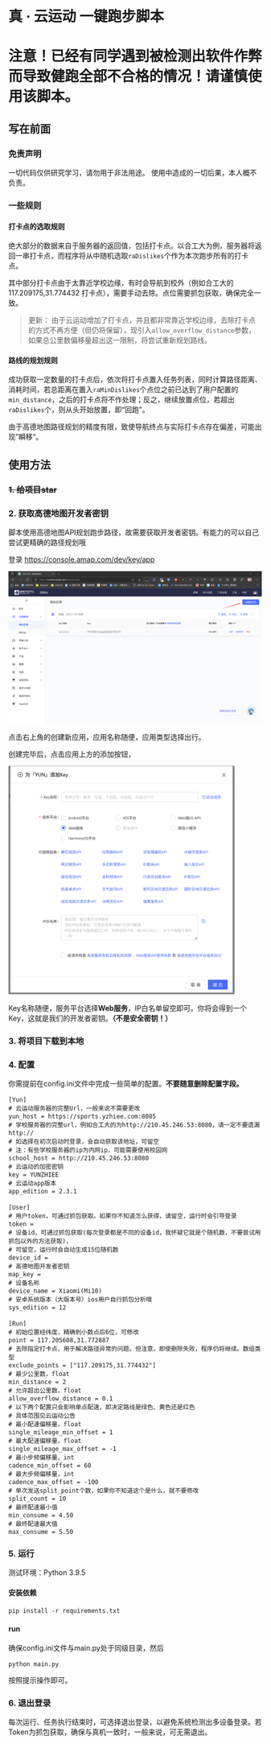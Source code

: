 # 真 · 云运动 一键跑步脚本
# 注意！已经有同学遇到被检测出软件作弊而导致健跑全部不合格的情况！请谨慎使用该脚本。

## 写在前面

### 免责声明

一切代码仅供研究学习，请勿用于非法用途。
使用中造成的一切后果，本人概不负责。

### 一些规则

#### 打卡点的选取规则

绝大部分的数据来自于服务器的返回值，包括打卡点。以合工大为例，服务器将返回一串打卡点，而程序将从中随机选取`raDislikes`个作为本次跑步所有的打卡点。

其中部分打卡点由于太靠近学校边缘，有时会导航到校外（例如合工大的 117.209175,31.774432 打卡点），需要手动去除。点位需要抓包获取，确保完全一致。
> 更新：
> 由于云运动增加了打卡点，并且都非常靠近学校边缘，去除打卡点的方式不再方便（但仍将保留），现引入`allow_overflow_distance`参数，如果总公里数偏移量超出这一限制，将尝试重新规划路线。

#### 路线的规划规则

成功获取一定数量的打卡点后，依次将打卡点置入任务列表，同时计算路径距离、消耗时间，若总距离在置入`raMinDislikes`个点位之前已达到了用户配置的`min_distance`，之后的打卡点将不作处理；反之，继续放置点位，若超出`raDislikes`个，则从头开始放置，即“回跑”。

由于高德地图路径规划的精度有限，致使导航终点与实际打卡点存在偏差，可能出现”瞬移“。

## 使用方法

### ~~1. 给项目star~~

### 2. 获取高德地图开发者密钥

脚本使用高德地图API规划跑步路径，故需要获取开发者密钥。有能力的可以自己尝试更精确的路径规划哦

登录 https://console.amap.com/dev/key/app 

![image](https://github.com/kontori/images/raw/main/yun-1.png)

点击右上角的创建新应用，应用名称随便，应用类型选择出行。

创建完毕后，点击应用上方的添加按钮，

<img src="https://github.com/kontori/images/raw/main/yun-2.png" alt="" width="450">

Key名称随便，服务平台选择**Web服务**，IP白名单留空即可。你将会得到一个Key，这就是我们的开发者密钥。**（不是安全密钥！）**

### 3. 将项目下载到本地

### 4. 配置

你需提前在config.ini文件中完成一些简单的配置。**不要随意删除配置字段。**

```
[Yun]
# 云运动服务器的完整Url，一般来说不需要更改
yun_host = https://sports.yzhiee.com:8085
# 学校服务器的完整url，例如合工大的为http://210.45.246.53:8080，请一定不要遗漏 http:// 
# 如选择在初次启动时登录，会自动获取该地址，可留空
# 注：有些学校服务器的ip为内网ip，可能需要使用校园网
school_host = http://210.45.246.53:8080
# 云运动的加密密钥
key = YUNZHIEE
# 云运动app版本
app_edition = 2.3.1

[User]
# 用户token，可通过抓包获取。如果你不知道怎么获得，请留空，运行时会引导登录
token = 
# 设备id，可通过抓包获取(每次登录都是不同的设备id，我怀疑它就是个随机数，不要尝试用抓包以外的方法获取)，
# 可留空，运行时会自动生成15位随机数
device_id = 
# 高德地图开发者密钥
map_key = 
# 设备名称
device_name = Xiaomi(Mi10)
# 安卓系统版本（大版本号）ios用户自行抓包分析哦
sys_edition = 12

[Run]
# 初始位置经纬度，精确到小数点后6位，可修改
point = 117.205608,31.772887
# 去除指定打卡点，用于解决路径异常的问题。但注意，即使删除失败，程序仍将继续。数组类型
exclude_points = ["117.209175,31.774432"]
# 最少公里数，float
min_distance = 2
# 允许超出公里数，float
allow_overflow_distance = 0.1
# 以下两个配置只会影响单点配速，即决定路线是绿色、黄色还是红色
# 具体范围见云运动公告
# 最小配速偏移量，float
single_mileage_min_offset = 1
# 最大配速偏移量，float
single_mileage_max_offset = -1
# 最小步频偏移量，int
cadence_min_offset = 60
# 最大步频偏移量，int
cadence_max_offset = -100
# 单次发送split_point个数，如果你不知道这个是什么，就不要修改
split_count = 10
# 最终配速最小值
min_consume = 4.50
# 最终配速最大值
max_consume = 5.50
```

### 5. 运行

测试环境：Python 3.9.5

#### 安装依赖

```
pip install -r requirements.txt
```

#### run

确保config.ini文件与main.py处于同级目录，然后

```
python main.py
```

按照提示操作即可。

### 6. 退出登录

每次运行、任务执行结束时，可选择退出登录，以避免系统检测出多设备登录。若Token为抓包获取，确保与真机一致时，一般来说，可无需退出。
